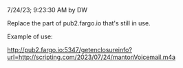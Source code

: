 7/24/23; 9:23:30 AM by DW

Replace the part of pub2.fargo.io that's still in use.

Example of use:

http://pub2.fargo.io:5347/getenclosureinfo?url=http://scripting.com/2023/07/24/mantonVoicemail.m4a

